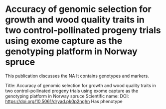 # Accuracy of genomic selection for growth and wood quality traits in two control-pollinated progeny trials using exome capture as the genotyping platform in Norway spruce

This publication discusses the NA
It contains  genotypes and  markers.

Title: Accuracy of genomic selection for growth and wood quality traits in two control-pollinated progeny trials using exome capture as the genotyping platform in Norway spruce
Scientific name: 
DOI: https://doi.org/10.5061/dryad.pk0p2nghn
Has phenotype 


